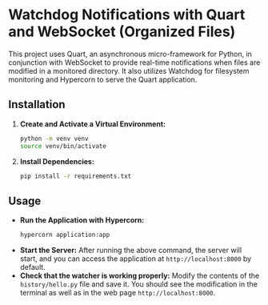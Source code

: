 # Watchdog Notifications with Quart and WebSocket (Organized Files)

This project uses Quart, an asynchronous micro-framework for Python, in conjunction with WebSocket to provide real-time notifications when files are modified in a monitored directory. It also utilizes Watchdog for filesystem monitoring and Hypercorn to serve the Quart application.

## Installation

1. **Create and Activate a Virtual Environment:**
   ```bash
   python -m venv venv
   source venv/bin/activate
   ```
2. **Install Dependencies:**
   ```bash
   pip install -r requirements.txt
   ```

## Usage

- **Run the Application with Hypercorn:**
   ```bash
   hypercorn application:app
   ```
- **Start the Server:** After running the above command, the server will start, and you can access the application at `http://localhost:8000` by default.
- **Check that the watcher is working properly:** Modify the contents of the `history/hello.py` file and save it. You should see the modification in the terminal as well as in the web page `http://localhost:8000`.
